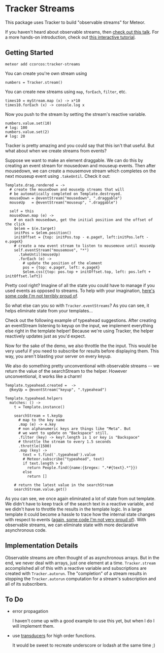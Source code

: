 # Tracker Streams

This package uses Tracker to build "observable streams" for Meteor. 

If you haven't heard about observable streams, then [check out this talk](https://www.youtube.com/watch?v=XRYN2xt11Ek).
For a more hands-on introduction, check out [this interactive tutorial](http://jhusain.github.io/learnrx/).

## Getting Started

    meteor add ccorcos:tracker-streams

You can create you're own stream using

    numbers = Tracker.stream()

You can create new streams using `map`, `forEach`, `filter`, etc.

    times10 = myStream.map (x) -> x*10
    times10.forEach (x) -> console.log x

Now you push to the stream by setting the stream's reactive variable.

    numbers.value.set(10)
    # log: 100
    numbers.value.set(2)
    # log: 20

Tracker is pretty amazing and you could say that this isn't that useful.
But what about when we create streams from events?

Suppose we want to make an element draggable. We can do this by creating
an event stream for mousedown and mouseup events. Then after mousedown, 
we can create a mousemove stream which completes on the next mouseup event
using `.takeUntil`. Check it out:

    Template.drag.rendered = ->
      # create the mouseDown and mouseUp streams that will 
      # be automatically completed on Template.destroyed.
      mouseDown = @eventStream("mousedown", ".draggable")
      mouseUp   = @eventStream("mouseup", ".draggable")
      
      self = this
      mouseDown.map (e) ->
        # on each mousedown, get the initial position and the offset of the click
        $elem = $(e.target)
        initPos = $elem.position()
        initOffset = {top: initPos.top - e.pageY, left:initPos.left - e.pageX}
        # create a new event stream to listen to mousemove until mouseUp
        self.eventStream("mousemove", "*")
          .takeUntil(mouseUp)
          .forEach (e) ->
            # update the position of the element
            pos = {top: e.pageY, left: e.pageX}
            $elem.css({top: pos.top + initOffset.top, left: pos.left + initOffset.left})

Pretty cool right? Imagine of all the state you could have to manage if you
used events as opposed to streams. To help with your imagination, [here's some
code I'm not terribly proud of](https://github.com/ccorcos/meteor-swipe/blob/3f1efdff1f1e1280d46f2715496df0f21a353cb8/swipe/swipe.coffee#L332).

So what else can you so with `Tracker.eventStreams`? As you can see, it helps 
eliminate state from your templates...

Check out the following example of typeahead suggestions. After creating 
an eventStream listening to keyup on the input, we implement everything 
else right in the template helper! Because we're using Tracker, the 
helper reactively updates just as you'd expect.

Now for the sake of the demo, we also throttle the the input. This would
be very useful if you need to subscribe for results before displaying
them. This way, you aren't blasting your server on every keyup.

We also do something pretty unconventional with observable streams -- we
return the value of the searchStream to the helper. However unconventional,
it works like a charm!

    Template.typeahead.created =  ->
      @keyUp = @eventStream("keyup", ".typeahead")

    Template.typeahead.helpers
      matches: () ->
        t = Template.instance()
        
        searchStream = t.keyUp
          # map to the key name
          .map (e) -> e.key
          # non alphanumeric keys are things like "Meta". But
          # we want to update on "Backspace" still.
          .filter (key) -> key?.length is 1 or key is "Backspace"
          # throttle the stream to every 1.5 seconds
          .throttle(1500)
          .map (key) ->
            text = t.find('.typeahead').value
            # Meteor.subscribe("typeahead", text)
            if text.length > 0
              return People.find({name:{$regex: ".*#{text}.*"}})
            else 
              return []
        
        # return the latest value in the searchStream
        searchStream.value.get()
      
As you can see, we once again eliminated a lot of state from out template.
We didn't have to keep track of the search text in a reactive variable, and
we didn't have to throttle the results in the template logic. In a large template
it could become a hassle to trace how the internal state changes with respect
to events ([again, some code I'm not very proud of](https://github.com/ccorcos/meteor-swipe/blob/3f1efdff1f1e1280d46f2715496df0f21a353cb8/swipe/swipe.coffee#L325)). 
With observable streams, we can eliminate state with more declarative asynchronous
code.

## Implementation Details

Observable streams are often thought of as asynchronous arrays.
But in the end, we never deal with arrays, just one element at a time.
`Tracker.stream` accomplished all of this with a reactive variable and 
subscriptions are created with `Tracker.autorun`. 
The "completion" of a stream results in stopping the `Tracker.autorun` 
computation for a stream's subscription and all of its subscribers.

## To Do
- error propagation

    I haven't come up with a good example to use this yet, but when I do
    I will implement them.

- use [transducers](http://jlongster.com/Transducers.js--A-JavaScript-Library-for-Transformation-of-Data) for high order functions.

    It would be sweet to recreate underscore or lodash at the same time ;)



